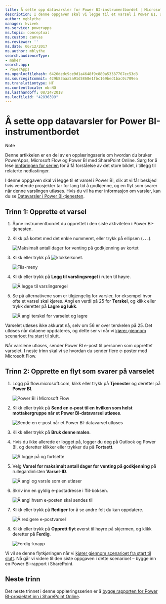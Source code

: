 ```yaml
---
title: Å sette opp datavarsler for Power BI-instrumentbordet | Microsoft Docs
description: I denne oppgaven skal vi legge til et varsel i Power BI, slik at vi får beskjed hvis ventende prosjekter tar for lang tid å godkjenne, og en flyt som svarer når denne varslingen utløses.
author: mgblythe
manager: kvivek
ms.service: powerapps
ms.topic: conceptual
ms.custom: canvas
ms.reviewer: ''
ms.date: 06/12/2017
ms.author: mblythe
search.audienceType:
- maker
search.app:
- PowerApps
ms.openlocfilehash: 6426dedc9ce9d1a4648f9c880a53337767ec53d3
ms.sourcegitcommit: 429b83aaa5a91d5868e1fbc169bed1bac0c709ea
ms.translationtype: HT
ms.contentlocale: nb-NO
ms.lasthandoff: 08/24/2018
ms.locfileid: "42836399"
---
```

# <a name="set-up-data-alerts-for-the-power-bi-dashboard"></a>Å sette opp datavarsler for Power BI-instrumentbordet
> [!NOTE]
> Denne artikkelen er en del av en opplæringsserie om hvordan du bruker PowerApps, Microsoft Flow og Power BI med SharePoint Online. Sørg for å lese [innføringen for serien](sharepoint-scenario-intro.md) for å få forståelse av det store bildet, i tillegg til relaterte nedlastinger.

I denne oppgaven skal vi legge til et varsel i Power BI, slik at vi får beskjed hvis ventende prosjekter tar for lang tid å godkjenne, og en flyt som svarer når denne varslingen utløses. Hvis du vil ha mer informasjon om varsler, kan du se [Datavarsler i Power BI-tjenesten](https://docs.microsoft.com/power-bi/service-set-data-alerts).

## <a name="step-1-create-an-alert"></a>Trinn 1: Opprette et varsel
1. Åpne instrumentbordet du opprettet i den siste aktiviteten i Power BI-tjenesten.
2. Klikk på kortet med det enkle nummeret, eller trykk på ellipsen (**. . .**).
   
    ![Maksimalt antall dager for venting på godkjenning av kortet](./media/sharepoint-scenario-alerts-flow/07-01-01-tile-ellipsis.png)
3. Klikk eller trykk på ![klokkeikonet](./media/sharepoint-scenario-alerts-flow/icon-bell.png).
   
    ![Flis-meny](./media/sharepoint-scenario-alerts-flow/07-01-02-tile-bell.png)
4. Klikk eller trykk på **Legg til varslingsregel** i ruten til høyre.
   
    ![Å legge til varslingsregel](./media/sharepoint-scenario-alerts-flow/07-01-03-add-alert.png)
5. Se på alternativene som er tilgjengelig for varsler, for eksempel hvor ofte et varsel skal kjøres. Angi en verdi på 25 for **Terskel**, og klikk eller trykk deretter på **Lagre og lukk**.
   
    ![Å angi terskel for varselet og lagre](./media/sharepoint-scenario-alerts-flow/07-01-04-save-alert.png)

Varselet utløses ikke akkurat nå, selv om 56 er over terskelen på 25. Det utløses når dataene oppdateres, og dette ser vi når vi [kjører gjennom scenarioet fra start til slutt](sharepoint-scenario-summary.md).

Når varslene utløses, sender Power BI e-post til personen som opprettet varselet. I neste trinn skal vi se hvordan du sender flere e-poster med Microsoft Flow.

## <a name="step-2-create-a-flow-that-responds-to-the-alert"></a>Trinn 2: Opprette en flyt som svarer på varselet
1. Logg på flow.microsoft.com, klikk eller trykk på **Tjenester** og deretter på **Power BI**.
   
    ![Power BI i Microsoft Flow](./media/sharepoint-scenario-alerts-flow/07-01-05-power-bi.png)
2. Klikk eller trykk på **Send en e-post til en hvilken som helst mottakergruppe når et Power BI-datavarsel utløses**.
   
    ![Sende en e-post når et Power BI-datavarsel utløses](./media/sharepoint-scenario-alerts-flow/07-01-06-alert-flow.png)
3. Klikk eller trykk på **Bruk denne malen**.
4. Hvis du ikke allerede er logget på, logger du deg på Outlook og Power BI, og deretter klikker eller trykker du på **Fortsett**.
   
    ![Å logge på og fortsette](./media/sharepoint-scenario-alerts-flow/07-01-08-continue.png)
5. Velg **Varsel for maksimalt antall dager for venting på godkjenning** på rullegardinlisten **Varsel-ID**.
   
    ![Å angi og varsle som en utløser](./media/sharepoint-scenario-alerts-flow/07-01-09-choose-alert.png)
6. Skriv inn en gyldig e-postadresse i **Til**-boksen.
   
    ![Å angi hvem e-posten skal sendes til](./media/sharepoint-scenario-alerts-flow/07-01-10-choose-email.png)
7. Klikk eller trykk på **Rediger** for å se andre felt du kan oppdatere.
   
    ![Å redigere e-postvarsel](./media/sharepoint-scenario-alerts-flow/07-01-11-email-full.png)
8. Klikk eller trykk på **Opprett flyt** øverst til høyre på skjermen, og klikk deretter på **Ferdig**.
   
    ![Ferdig-knapp](./media/sharepoint-scenario-alerts-flow/07-01-12-done.png)

Vi vil se denne flytkjøringen når vi [kjører gjennom scenarioet fra start til slutt](sharepoint-scenario-summary.md). Nå går vi videre til den siste oppgaven i dette scenarioet – bygge inn en Power BI-rapport i SharePoint.

## <a name="next-steps"></a>Neste trinn
Det neste trinnet i denne opplæringsserien er å [bygge rapporten for Power BI-prosjektet inn i SharePoint Online](sharepoint-scenario-embed-report.md).

